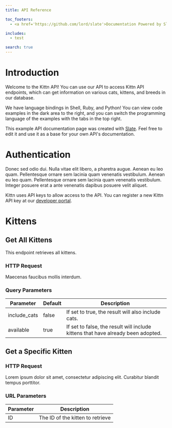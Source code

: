```yaml
---
title: API Reference

toc_footers:
  - <a href='https://github.com/lord/slate'>Documentation Powered by Slate</a>

includes:
  - test

search: true
---
```


# Introduction

Welcome to the Kittn API! You can use our API to access Kittn API endpoints, which can get information on various cats, kittens, and breeds in our database.

We have language bindings in Shell, Ruby, and Python! You can view code examples in the dark area to the right, and you can switch the programming language of the examples with the tabs in the top right.

This example API documentation page was created with [Slate](https://github.com/lord/slate). Feel free to edit it and use it as a base for your own API's documentation.

# Authentication

Donec sed odio dui. Nulla vitae elit libero, a pharetra augue. Aenean eu leo quam. Pellentesque ornare sem lacinia quam venenatis vestibulum. Aenean eu leo quam. Pellentesque ornare sem lacinia quam venenatis vestibulum. Integer posuere erat a ante venenatis dapibus posuere velit aliquet.

Kittn uses API keys to allow access to the API. You can register a new Kittn API key at our [developer portal](/developers).

# Kittens

## Get All Kittens

This endpoint retrieves all kittens.

### HTTP Request

Maecenas faucibus mollis interdum.

### Query Parameters

Parameter | Default | Description
--------- | ------- | -----------
include_cats | false | If set to true, the result will also include cats.
available | true | If set to false, the result will include kittens that have already been adopted.

## Get a Specific Kitten

### HTTP Request

Lorem ipsum dolor sit amet, consectetur adipiscing elit. Curabitur blandit tempus porttitor.

### URL Parameters

Parameter | Description
--------- | -----------
ID | The ID of the kitten to retrieve

